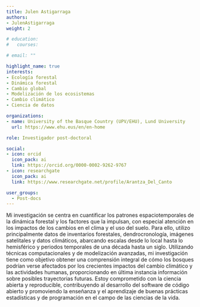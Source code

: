 ```yaml
---
title: Julen Astigarraga
authors:
- JulenAstigarraga
weight: 2

# education:
#   courses:

# email: ""

highlight_name: true
interests:
- Ecología forestal
- Dinámica forestal
- Cambio global
- Modelización de los ecosistemas
- Cambio climático
- Ciencia de datos

organizations:
- name: University of the Basque Country (UPV/EHU), Lund University
  url: https://www.ehu.eus/en/en-home

role: Investigador post-doctoral

social:
- icon: orcid
  icon_pack: ai
  link: https://orcid.org/0000-0002-9262-9767
- icon: researchgate
  icon_pack: ai
  link: https://www.researchgate.net/profile/Arantza_Del_Canto

user_groups: 
  - Post-docs
---
```


Mi investigación se centra en cuantificar los patrones espaciotemporales de la dinámica forestal y los factores que la impulsan, con especial atención en los impactos de los cambios en el clima y el uso del suelo. Para ello, utilizo principalmente datos de inventarios forestales, dendrocronología, imágenes satelitales y datos climáticos, abarcando escalas desde lo local hasta lo hemisférico y periodos temporales de una década hasta un siglo. Utilizando técnicas computacionales y de modelización avanzadas, mi investigación tiene como objetivo obtener una comprensión integral de cómo los bosques podrían verse afectados por los crecientes impactos del cambio climático y las actividades humanas, proporcionando en última instancia información sobre posibles trayectorias futuras. Estoy comprometido con la ciencia abierta y reproducible, contribuyendo al desarrollo del software de código abierto y promoviendo la enseñanza y el aprendizaje de buenas prácticas estadísticas y de programación en el campo de las ciencias de la vida.
